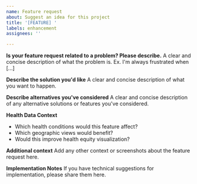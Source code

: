 ```yaml
---
name: Feature request
about: Suggest an idea for this project
title: '[FEATURE] '
labels: enhancement
assignees: ''

---
```


**Is your feature request related to a problem? Please describe.**
A clear and concise description of what the problem is. Ex. I'm always frustrated when [...]

**Describe the solution you'd like**
A clear and concise description of what you want to happen.

**Describe alternatives you've considered**
A clear and concise description of any alternative solutions or features you've considered.

**Health Data Context**
- Which health conditions would this feature affect?
- Which geographic views would benefit?
- Would this improve health equity visualization?

**Additional context**
Add any other context or screenshots about the feature request here.

**Implementation Notes**
If you have technical suggestions for implementation, please share them here.